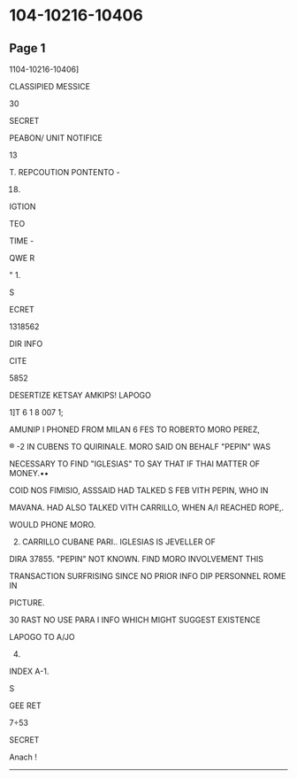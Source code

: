 # 104-10216-10406

## Page 1

1104-10216-10406]

CLASSIPIED MESSICE

30

SECRET

PEABON/ UNIT NOTIFICE

13

T. REPCOUTION PONTENTO -

18.

IGTION

TEO

TIME -

QWE R

" 1.

S

ECRET

1318562

DIR INFO

CITE

5852

DESERTIZE KETSAY AMKIPS! LAPOGO

1]T 6 1 8 007 1;

AMUNIP I PHONED FROM MILAN 6 FES TO ROBERTO MORO PEREZ,

® -2 IN CUBENS TO QUIRINALE. MORO SAID ON BEHALF "PEPIN" WAS

NECESSARY TO FIND "IGLESIAS" TO SAY THAT IF THAI MATTER OF MONEY.••

COID NOS FIMISIO, ASSSAID HAD TALKED S FEB VITH PEPIN, WHO IN

MAVANA. HAD ALSO TALKED VITH CARRILLO, WHEN A/I REACHED ROPE,.

WOULD PHONE MORO.

2. CARRILLO CUBANE PARI.. IGLESIAS IS JEVELLER OF

DIRA 37855. "PEPIN" NOT KNOWN. FIND MORO INVOLVEMENT THIS

TRANSACTION SURFRISING SINCE NO PRIOR INFO DIP PERSONNEL ROME IN

PICTURE.

30 RAST NO USE PARA I INFO WHICH MIGHT SUGGEST EXISTENCE

LAPOGO TO A/JO

4.

INDEX A-1.

S

GEE RET

7÷53

SECRET

Anach !

---


